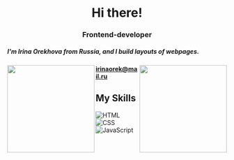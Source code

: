
<h1 align="center">Hi there!</h1>
<h3 align="center">Frontend-developer</h3>

##### I'm Irina Orekhova from Russia, and I build layouts of webpages. 


<img align="left" src="https://images.unsplash.com/photo-1492827016231-736013acccc0?q=80&w=2940&auto=format&fit=crop&ixlib=rb-4.0.3&ixid=M3wxMjA3fDB8MHxwaG90by1wYWdlfHx8fGVufDB8fHx8fA%3D%3D" width="200">
<img align="right" src="https://images.unsplash.com/photo-1492827016231-736013acccc0?q=80&w=2940&auto=format&fit=crop&ixlib=rb-4.0.3&ixid=M3wxMjA3fDB8MHxwaG90by1wYWdlfHx8fGVufDB8fHx8fA%3D%3D" width="200">




**irinaorek@mail.ru**

## My Skills 

![HTML](https://img.shields.io/badge/-HTML-E34F26?style=flat-square&logo=html5&logoColor=white)
![CSS](https://img.shields.io/badge/-CSS-1572B6?style=flat-square&logo=css3&logoColor=white)
![JavaScript](https://img.shields.io/badge/-JavaScript-F7DF1E?style=flat-square&logo=javascript&logoColor=black)









